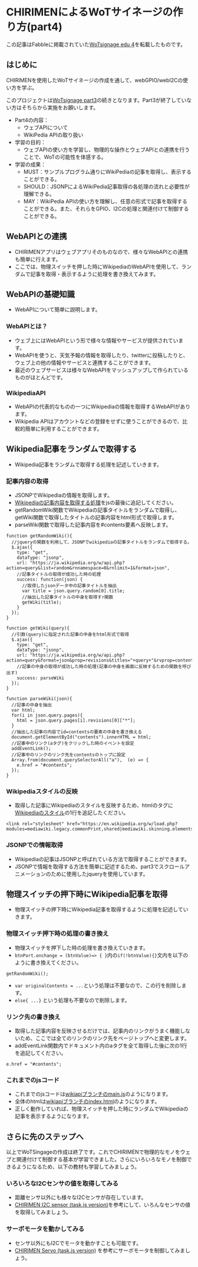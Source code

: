 # CHIRIMENによるWoTサイネージの作り方(part4)

この記事はFabbleに掲載されていた[WoTsignage edu 4](http://fabble.cc/chirimenedu/wotsignage-edu4)を転載したものです。

## はじめに
CHIRIMENを使用したWoTサイネージの作成を通して、webGPIO/webI2Cの使い方を学ぶ。 

このプロジェクトは[WoTsignage part3](https://github.com/naokisekiguchi/WoTsignageText/blob/master/chirimenWotSignage3.md)の続きとなります。Part3が終了していない方はそちらから実施をお願いします。

* Part4の内容： 
	* ウェブAPIについて 
	* WikiPedia APIの取り扱い 
* 学習の目的： 
	* ウェブAPIの使い方を学習し、物理的な操作とウェブAPIとの連携を行うことで、WoTの可能性を体感する。 
* 学習の成果： 
	* MUST：サンプルプログラム通りにWikiPediaの記事を取得し、表示することができる。 
	* SHOULD：JSONPによるWikiPedia記事取得の各処理の流れと必要性が理解できる。 
	* MAY：WikiPedia APIの使い方を理解し、任意の形式で記事を取得することができる。また、それらをGPIO、I2Cの処理と関連付けて制御することができる。

## WebAPIとの連携
* CHIRIMENアプリはウェブアプリそのものなので、様々なWebAPIとの連携も簡単に行えます。
* ここでは、物理スイッチを押した時にWikipediaのWebAPIを使用して、ランダムで記事を取得・表示するように処理を書き換えてみます。

## WebAPIの基礎知識
* WebAPIについて簡単に説明します。

### WebAPIとは？
* ウェブ上にはWebAPIという形で様々な情報やサービスが提供されています。
* WebAPIを使うと、天気予報の情報を取得したり、twitterに投稿したりと、ウェブ上の他の情報やサービスと連携することができます。
* 最近のウェブサービスは様々なWebAPIをマッシュアップして作られているものがほとんどです。

### WikipediaAPI
* WebAPIの代表的なものの一つにWikipediaの情報を取得するWebAPIがあります。
* Wikipedia APIはアカウントなどの登録をせずに使うことができるので、比較的簡単に利用することができます。

## Wikipedia記事をランダムで取得する
* Wikipedia記事をランダムで取得する処理を記述していきます。

### 記事内容の取得
* JSONPでWikipediaの情報を取得します。
* [Wikipediaの記事内容を取得する処理](https://github.com/naokisekiguchi/WoTsignageText/blob/master/js/wotSignageGetDistance.js)をjsの最後に追記してください。
* getRandomWiki関数でWikipediaの記事タイトルをランダムで取得し、getWiki関数で取得したタイトルの記事内容をhtml形式で取得します。
* parseWiki関数で取得した記事内容を#contents要素へ反映します。

```getRandomWiki関数
function getRandomWiki(){
  //jqueryの関数を利用して、JSONPでwikipediaの記事タイトルをランダムで取得する。
  $.ajax({
    type: "get",
    dataType: "jsonp",
    url: "https://ja.wikipedia.org/w/api.php?action=query&list=random&rnnamespace=0&rnlimit=1&format=json",
    //記事タイトルの取得が成功した時の処理
    success: function(json) {
      //取得したjsonデータ中の記事タイトルを抽出   
      var title = json.query.random[0].title;
      //抽出した記事タイトルの中身を取得すr関数
      getWiki(title);
    }
  });
}
```

```getWiki関数
function getWiki(query){
  //引数(query)に指定された記事の中身をhtml形式で取得
  $.ajax({
    type: "get",
    dataType: "jsonp",
    url: "https://ja.wikipedia.org/w/api.php?action=query&format=json&prop=revisions&titles="+query+"&rvprop=content&rvparse",
    //記事の中身の取得が成功した時の処理(記事の中身を画面に反映するための関数を呼び出す)
    success: parseWiki
  });
}
```

```parseWiki関数
function parseWiki(json){
  //記事の中身を抽出
  var html;
  for(i in json.query.pages){
    html = json.query.pages[i].revisions[0]["*"];
  }
  //抽出した記事の内容でid=contentsの要素の中身を書き換える
  document.getElementById("contents").innerHTML = html;
  //記事中のリンク(aタグ)をクリックした時のイベントを設定
  addEventLink();
  //記事中のリンクのリンク先をcontentsのトップに設定
  Array.from(document.querySelectorAll("a"),  (e) => {
    e.href = "#contents";
  });
}
```

### Wikipediaスタイルの反映
* 取得した記事にWikipediaのスタイルを反映するため、htmlの<head>タグに[Wikipediaのスタイル](https://github.com/naokisekiguchi/WoTSignage/blob/wikiapi/index.html#L7)の1行を追記したください。

```
<link rel="stylesheet" href="https://en.wikipedia.org/w/load.php?modules=mediawiki.legacy.commonPrint,shared|mediawiki.skinning.elements|mediawiki.skinning.content|mediawiki.skinning.interface|skins.vector.styles|site|mediawiki.skinning.content.parsoid|ext.cite.style&amp;only=styles&amp;skin=vector"/>
```

### JSONPでの情報取得
* Wikipediaの記事はJSONPと呼ばれている方法で取得することができます。
* JSONPで情報を取得する方法を簡単に記述するため、part3でスクロールアニメーションのために使用したjqueryを使用しています。

## 物理スイッチの押下時にWikipedia記事を取得
* 物理スイッチの押下時にWikipedia記事を取得するように処理を記述していきます。

### 物理スイッチ押下時の処理の書き換え
* 物理スイッチを押下した時の処理を書き換えていきます。
* `btnPort.onchange = (btnValue)=> { }`内の`if(!btnValue){}`文内を以下のように書き換えてください。

```
getRandomWiki();
```

* `var originalContents = ...`という処理は不要なので、この行を削除します。
* `else{ ...}` という処理も不要なので削除します。

### リンク先の書き換え
* 取得した記事内容を反映させるだけでは、記事内のリンクがうまく機能しないため、ここでは全てのリンクのリンク先をページトップへと変更します。
* addEventLink関数内でドキュメント内のaタグを全て取得した後に次の1行を追記してください。

```
e.href = "#contents";
```

### これまでのjsコード
* これまでのjsコードは[wikiapiブランチのmain.js](https://github.com/naokisekiguchi/WoTSignage/blob/wikiapi/js/main.js)のようになります。
* 全体のhtmlは[wikiapiブランチのindex.html](https://github.com/naokisekiguchi/WoTSignage/blob/wikiapi/index.html)のようになります。
* 正しく動作していれば、物理スイッチを押した時にランダムでWikipediaの記事を表示するようになります。

## さらに先のステップへ
以上でWoTSingageの作成は終了です。これでCHIRIMENで物理的なモノをウェブと関連付けて制御する基本が学習できました。さらにいろいろなモノを制御できるようになるため、以下の教材も学習してみましょう。

### いろいろなI2Cセンサの値を取得してみる
* 距離センサ以外にも様々なI2Cセンサが存在しています。
* [CHIRIMEN I2C sensor (task.js version)](https://github.com/naokisekiguchi/WoTsignageText/blob/master/chirimenI2cSensors.md)を参考にして、いろんなセンサの値を取得してみましょう。

### サーボモータを動かしてみる
* センサ以外にもI2Cでモータを動かすことも可能です。
* [CHIRIMEN Servo (task.js version)](https://github.com/naokisekiguchi/WoTsignageText/blob/master/chirimenServo.md) を参考にサーボモータを制御してみましょう。
